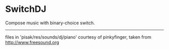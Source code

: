 SwitchDJ
========

Compose music with binary-choice switch.

----------------------------------------


files in 'pisak/res/sounds/dj/piano' courtesy of pinkyfinger, taken from http://www.freesound.org
